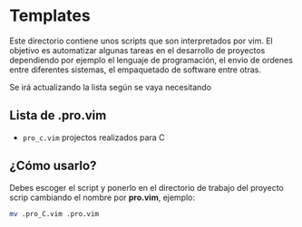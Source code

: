 # Templates

Este directorio contiene unos scripts que son interpretados por vim. El objetivo es automatizar
algunas tareas en el desarrollo de proyectos dependiendo por ejemplo el lenguaje de programación,
el envio de ordenes entre diferentes sistemas, el empaquetado de software entre otras.

Se irá actualizando la lista según se vaya necesitando

## Lista de .pro.vim

* `pro_c.vim` projectos realizados para C

## ¿Cómo usarlo?

Debes escoger el script y ponerlo en el directorio de trabajo del proyecto scrip cambiando el
nombre por **pro.vim**, ejemplo:

```bash
mv .pro_C.vim .pro.vim
```
